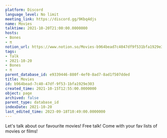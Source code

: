 ```yaml
---
platform: Discord
language_level: No limit
meeting_link: https://discord.gg/9Kbq4djs
name: Movies
talktime: 2021-10-20T21:00:00.0000000
hosts:
- Bones
- π
notion_url: https://www.notion.so/Movies-b964bead7c4047df9f531bfa1929e303
tags:
- Talk
- 2021-10-20
- Bones
- π
parent_database_id: e9339446-880f-4ef0-8ad7-8ad1f507dded
title: Movies
id: b964bead-7c40-47df-9f53-1bfa1929e303
created_time: 2021-10-15T12:55:00.0000000
object: page
archived: false
parent_type: database_id
indexDate: 2021-10-20
last_edited_time: 2023-09-18T10:49:00.0000000
---
```


Let's talk about our favourite movies!
Free talk! Come with your fav lists of movies or films!



